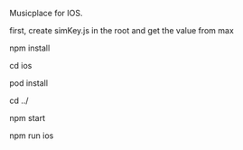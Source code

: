 Musicplace for IOS.

first, create simKey.js in the root and get the value from max

npm install

cd ios

pod install

cd ../

npm start

npm run ios
